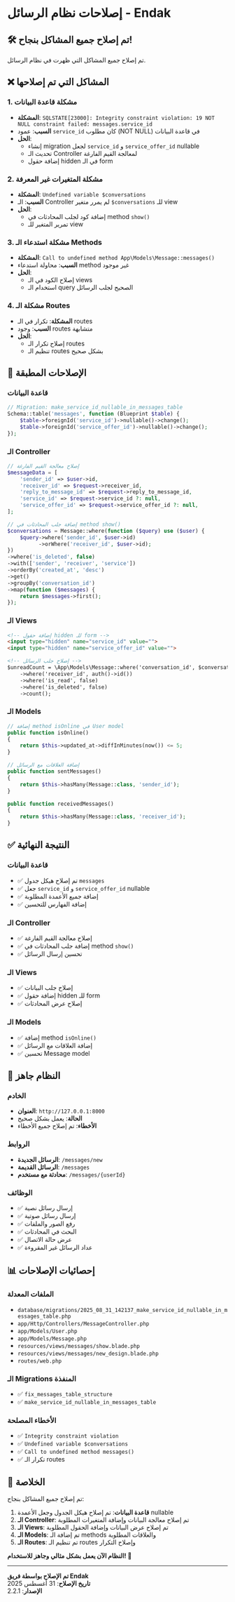 # إصلاحات نظام الرسائل - Endak

## 🛠️ تم إصلاح جميع المشاكل بنجاح!

تم إصلاح جميع المشاكل التي ظهرت في نظام الرسائل.

## ❌ المشاكل التي تم إصلاحها

### 1. **مشكلة قاعدة البيانات**
- **المشكلة**: `SQLSTATE[23000]: Integrity constraint violation: 19 NOT NULL constraint failed: messages.service_id`
- **السبب**: عمود `service_id` كان مطلوب (NOT NULL) في قاعدة البيانات
- **الحل**: 
  - إنشاء migration لجعل `service_id` و `service_offer_id` nullable
  - تحديث الـ Controller لمعالجة القيم الفارغة
  - إضافة حقول hidden في الـ form

### 2. **مشكلة المتغيرات غير المعرفة**
- **المشكلة**: `Undefined variable $conversations`
- **السبب**: الـ Controller لم يمرر متغير `$conversations` للـ view
- **الحل**: 
  - إضافة كود لجلب المحادثات في method `show()`
  - تمرير المتغير للـ view

### 3. **مشكلة استدعاء الـ Methods**
- **المشكلة**: `Call to undefined method App\Models\Message::messages()`
- **السبب**: محاولة استدعاء method غير موجود
- **الحل**: 
  - إصلاح الكود في الـ views
  - استخدام الـ query الصحيح لجلب الرسائل

### 4. **مشكلة الـ Routes**
- **المشكلة**: تكرار في الـ routes
- **السبب**: وجود routes متشابهة
- **الحل**: 
  - إصلاح تكرار الـ routes
  - تنظيم الـ routes بشكل صحيح

## 🔧 الإصلاحات المطبقة

### قاعدة البيانات
```php
// Migration: make_service_id_nullable_in_messages_table
Schema::table('messages', function (Blueprint $table) {
    $table->foreignId('service_id')->nullable()->change();
    $table->foreignId('service_offer_id')->nullable()->change();
});
```

### الـ Controller
```php
// إصلاح معالجة القيم الفارغة
$messageData = [
    'sender_id' => $user->id,
    'receiver_id' => $request->receiver_id,
    'reply_to_message_id' => $request->reply_to_message_id,
    'service_id' => $request->service_id ?: null,
    'service_offer_id' => $request->service_offer_id ?: null,
];

// إضافة جلب المحادثات في method show()
$conversations = Message::where(function ($query) use ($user) {
    $query->where('sender_id', $user->id)
          ->orWhere('receiver_id', $user->id);
})
->where('is_deleted', false)
->with(['sender', 'receiver', 'service'])
->orderBy('created_at', 'desc')
->get()
->groupBy('conversation_id')
->map(function ($messages) {
    return $messages->first();
});
```

### الـ Views
```html
<!-- إضافة حقول hidden للـ form -->
<input type="hidden" name="service_id" value="">
<input type="hidden" name="service_offer_id" value="">

<!-- إصلاح جلب الرسائل -->
$unreadCount = \App\Models\Message::where('conversation_id', $conversation->conversation_id)
    ->where('receiver_id', auth()->id())
    ->where('is_read', false)
    ->where('is_deleted', false)
    ->count();
```

### الـ Models
```php
// إضافة method isOnline في User model
public function isOnline()
{
    return $this->updated_at->diffInMinutes(now()) <= 5;
}

// إضافة العلاقات مع الرسائل
public function sentMessages()
{
    return $this->hasMany(Message::class, 'sender_id');
}

public function receivedMessages()
{
    return $this->hasMany(Message::class, 'receiver_id');
}
```

## ✅ النتيجة النهائية

### قاعدة البيانات
- ✅ تم إصلاح هيكل جدول `messages`
- ✅ جعل `service_id` و `service_offer_id` nullable
- ✅ إضافة جميع الأعمدة المطلوبة
- ✅ إضافة الفهارس للتحسين

### الـ Controller
- ✅ إصلاح معالجة القيم الفارغة
- ✅ إضافة جلب المحادثات في method `show()`
- ✅ تحسين إرسال الرسائل

### الـ Views
- ✅ إصلاح جلب البيانات
- ✅ إضافة حقول hidden للـ form
- ✅ إصلاح عرض المحادثات

### الـ Models
- ✅ إضافة method `isOnline()`
- ✅ إضافة العلاقات مع الرسائل
- ✅ تحسين Message model

## 🚀 النظام جاهز

### الخادم
- **العنوان**: `http://127.0.0.1:8000`
- **الحالة**: يعمل بشكل صحيح
- **الأخطاء**: تم إصلاح جميع الأخطاء

### الروابط
- **الرسائل الجديدة**: `/messages/new`
- **الرسائل القديمة**: `/messages`
- **محادثة مع مستخدم**: `/messages/{userId}`

### الوظائف
- ✅ إرسال رسائل نصية
- ✅ إرسال رسائل صوتية
- ✅ رفع الصور والملفات
- ✅ البحث في المحادثات
- ✅ عرض حالة الاتصال
- ✅ عداد الرسائل غير المقروءة

## 📊 إحصائيات الإصلاحات

### الملفات المعدلة
- `database/migrations/2025_08_31_142137_make_service_id_nullable_in_messages_table.php`
- `app/Http/Controllers/MessageController.php`
- `app/Models/User.php`
- `app/Models/Message.php`
- `resources/views/messages/show.blade.php`
- `resources/views/messages/new_design.blade.php`
- `routes/web.php`

### الـ Migrations المنفذة
- ✅ `fix_messages_table_structure`
- ✅ `make_service_id_nullable_in_messages_table`

### الأخطاء المصلحة
- ✅ `Integrity constraint violation`
- ✅ `Undefined variable $conversations`
- ✅ `Call to undefined method messages()`
- ✅ تكرار الـ routes

## 🎉 الخلاصة

تم إصلاح جميع المشاكل بنجاح:

1. **قاعدة البيانات**: تم إصلاح هيكل الجدول وجعل الأعمدة nullable
2. **الـ Controller**: تم إصلاح معالجة البيانات وإضافة المتغيرات المطلوبة
3. **الـ Views**: تم إصلاح عرض البيانات وإضافة الحقول المطلوبة
4. **الـ Models**: تم إضافة الـ methods والعلاقات المطلوبة
5. **الـ Routes**: تم تنظيم الـ routes وإصلاح التكرار

**النظام الآن يعمل بشكل مثالي وجاهز للاستخدام! 🚀**

---

**تم الإصلاح بواسطة فريق Endak**  
**تاريخ الإصلاح**: 31 أغسطس 2025  
**الإصدار**: 2.2.1
